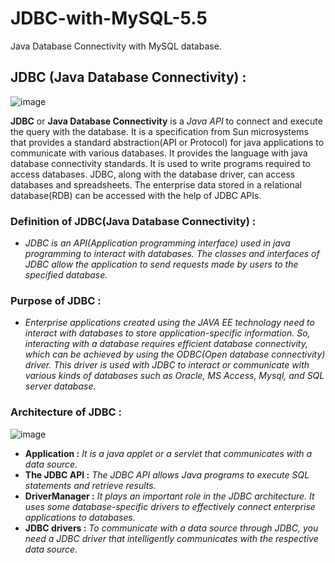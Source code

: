 # JDBC-with-MySQL-5.5
Java Database Connectivity with MySQL database.

## JDBC (Java Database Connectivity) :

![image](https://github.com/kinshuk-code-1729/JDBC-with-MySQL-5.5/assets/90320839/777d718b-48c8-41f5-aea9-9547bffea828)

**JDBC** or **Java Database Connectivity** is a *Java API* to connect and execute the query with the database. It is a specification from Sun microsystems that provides a standard abstraction(API or Protocol) for java applications to communicate with various databases. It provides the language with java database connectivity standards. It is used to write programs required to access databases. JDBC, along with the database driver, can access databases and spreadsheets. The enterprise data stored in a relational database(RDB) can be accessed with the help of JDBC APIs.

### Definition of JDBC(Java Database Connectivity) :
- _JDBC is an API(Application programming interface) used in java programming to interact with databases. The classes and interfaces of JDBC allow the application to send requests made by users to the specified database._

### Purpose of JDBC :
- _Enterprise applications created using the JAVA EE technology need to interact with databases to store application-specific information. So, interacting with a database requires efficient database connectivity, which can be achieved by using the ODBC(Open database connectivity) driver. This driver is used with JDBC to interact or communicate with various kinds of databases such as Oracle, MS Access, Mysql, and SQL server database._

### Architecture of JDBC :

![image](https://github.com/kinshuk-code-1729/JDBC-with-MySQL-5.5/assets/90320839/5577ca3e-5b38-47df-a5ff-457de6124f14)

- **Application :** _It is a java applet or a servlet that communicates with a data source._
- **The JDBC API :** _The JDBC API allows Java programs to execute SQL statements and retrieve results._
- **DriverManager :** _It plays an important role in the JDBC architecture. It uses some database-specific drivers to effectively connect enterprise applications to databases._
- **JDBC drivers :** _To communicate with a data source through JDBC, you need a JDBC driver that intelligently communicates with the respective data source._
